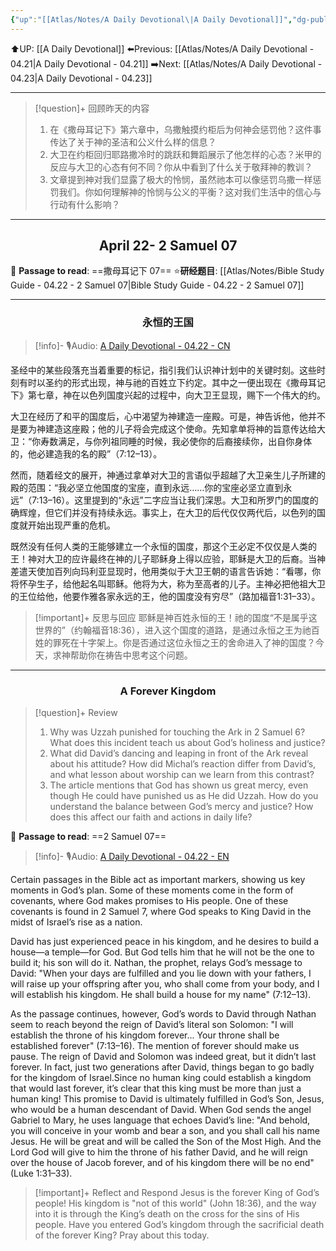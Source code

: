 ```yaml
---
{"up":"[[Atlas/Notes/A Daily Devotional\|A Daily Devotional]]","dg-publish":true,"permalink":"/atlas/notes/a-daily-devotional-04-22/","dgPassFrontmatter":true}
---
```


 ⬆️UP: [[A Daily Devotional]]
⬅️Previous: [[Atlas/Notes/A Daily Devotional - 04.21\|A Daily Devotional - 04.21]]
➡️Next: [[Atlas/Notes/A Daily Devotional - 04.23\|A Daily Devotional - 04.23]]

---

> [!question]+ 回顾昨天的内容
> 1. ⁠在《撒母耳记下》第六章中，乌撒触摸约柜后为何神会惩罚他？这件事传达了关于神的圣洁和公义什么样的信息？
> 2. 大卫在约柜回归耶路撒冷时的跳跃和舞蹈展示了他怎样的心态？米甲的反应与大卫的心态有何不同？你从中看到了什么关于敬拜神的教训？
> 3. 文章提到神对我们显露了极大的怜悯，虽然祂本可以像惩罚乌撒一样惩罚我们。你如何理解神的怜悯与公义的平衡？这对我们生活中的信心与行动有什么影响？


---
## <center>April 22-  2 Samuel 07</center>

📖 **Passage to read**: ==撒母耳记下 07==
⭐**研经题目**: [[Atlas/Notes/Bible Study Guide - 04.22 - 2 Samuel 07\|Bible Study Guide - 04.22 - 2 Samuel 07]]

---
### <center>永恒的王国</center>

> [!info]- 🎙️Audio: [A Daily Devotional - 04.22 - CN]()

圣经中的某些段落充当着重要的标记，指引我们认识神计划中的关键时刻。这些时刻有时以圣约的形式出现，神与祂的百姓立下约定。其中之一便出现在《撒母耳记下》第七章，神在以色列国度兴起的过程中，向大卫王显现，赐下一个伟大的约。

大卫在经历了和平的国度后，心中渴望为神建造一座殿。可是，神告诉他，他并不是要为神建造这座殿；他的儿子将会完成这个使命。先知拿单将神的旨意传达给大卫：“你寿数满足，与你列祖同睡的时候，我必使你的后裔接续你，出自你身体的，他必建造我的名的殿”（7:12–13）。

然而，随着经文的展开，神通过拿单对大卫的言语似乎超越了大卫亲生儿子所建的殿的范围：“我必坚立他国度的宝座，直到永远……你的宝座必坚立直到永远”（7:13–16）。这里提到的“永远”二字应当让我们深思。大卫和所罗门的国度的确辉煌，但它们并没有持续永远。事实上，在大卫的后代仅仅两代后，以色列的国度就开始出现严重的危机。

既然没有任何人类的王能够建立一个永恒的国度，那这个王必定不仅仅是人类的王！神对大卫的应许最终在神的儿子耶稣身上得以应验，耶稣是大卫的后裔。当神差遣天使加百列向玛利亚显现时，他用类似于大卫王朝的语言告诉她：“看哪，你将怀孕生子，给他起名叫耶稣。他将为大，称为至高者的儿子。主神必把他祖大卫的王位给他，他要作雅各家永远的王，他的国度没有穷尽”（路加福音1:31–33）。

> [!important]+ 反思与回应
耶稣是神百姓永恒的王！祂的国度“不是属乎这世界的”（约翰福音18:36），进入这个国度的道路，是通过永恒之王为祂百姓的罪死在十字架上。你是否通过这位永恒之王的舍命进入了神的国度？今天，求神帮助你在祷告中思考这个问题。

---
### <center>A Forever Kingdom</center>

> [!question]+ Review
> 1. ⁠Why was Uzzah punished for touching the Ark in 2 Samuel 6? What does this incident teach us about God’s holiness and justice?
> 2. ⁠What did David’s dancing and leaping in front of the Ark reveal about his attitude? How did Michal’s reaction differ from David’s, and what lesson about worship can we learn from this contrast?
> 3. The article mentions that God has shown us great mercy, even though He could have punished us as He did Uzzah. How do you understand the balance between God’s mercy and justice? How does this affect our faith and actions in daily life?

📖 **Passage to read**: ==2 Samuel 07==

> [!info]- 🎙️Audio: [A Daily Devotional - 04.22 - EN]()  

Certain passages in the Bible act as important markers, showing us key moments in God’s plan. Some of these moments come in the form of covenants, where God makes promises to His people. One of these covenants is found in 2 Samuel 7, where God speaks to King David in the midst of Israel’s rise as a nation.

David has just experienced peace in his kingdom, and he desires to build a house—a temple—for God. But God tells him that he will not be the one to build it; his son will do it. Nathan, the prophet, relays God’s message to David: "When your days are fulfilled and you lie down with your fathers, I will raise up your offspring after you, who shall come from your body, and I will establish his kingdom. He shall build a house for my name" (7:12–13).

As the passage continues, however, God’s words to David through Nathan seem to reach beyond the reign of David’s literal son Solomon: "I will establish the throne of his kingdom forever... Your throne shall be established forever" (7:13–16). The mention of forever should make us pause. The reign of David and Solomon was indeed great, but it didn’t last forever. In fact, just two generations after David, things began to go badly for the kingdom of Israel.Since no human king could establish a kingdom that would last forever, it’s clear that this king must be more than just a human king! This promise to David is ultimately fulfilled in God’s Son, Jesus, who would be a human descendant of David. When God sends the angel Gabriel to Mary, he uses language that echoes David’s line: "And behold, you will conceive in your womb and bear a son, and you shall call his name Jesus. He will be great and will be called the Son of the Most High. And the Lord God will give to him the throne of his father David, and he will reign over the house of Jacob forever, and of his kingdom there will be no end" (Luke 1:31–33).

> [!important]+ Reflect and Respond
Jesus is the forever King of God’s people! His kingdom is "not of this world" (John 18:36), and the way into it is through the King’s death on the cross for the sins of His people. Have you entered God’s kingdom through the sacrificial death of the forever King? Pray about this today.





 


































